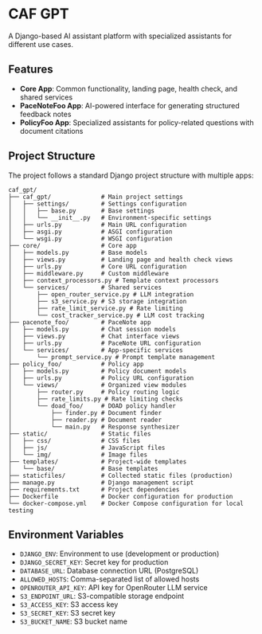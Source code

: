 # CAF GPT

A Django-based AI assistant platform with specialized assistants for different use cases.

## Features

- **Core App**: Common functionality, landing page, health check, and shared services
- **PaceNoteFoo App**: AI-powered interface for generating structured feedback notes
- **PolicyFoo App**: Specialized assistants for policy-related questions with document citations

## Project Structure

The project follows a standard Django project structure with multiple apps:

```
caf_gpt/
├── caf_gpt/              # Main project settings
│   ├── settings/         # Settings configuration
│   │   ├── base.py       # Base settings
│   │   └── __init__.py   # Environment-specific settings
│   ├── urls.py           # Main URL configuration
│   ├── asgi.py           # ASGI configuration
│   └── wsgi.py           # WSGI configuration
├── core/                 # Core app
│   ├── models.py         # Base models
│   ├── views.py          # Landing page and health check views
│   ├── urls.py           # Core URL configuration
│   ├── middleware.py     # Custom middleware
│   ├── context_processors.py # Template context processors
│   └── services/         # Shared services
│       ├── open_router_service.py # LLM integration
│       ├── s3_service.py # S3 storage integration
│       ├── rate_limit_service.py # Rate limiting
│       └── cost_tracker_service.py # LLM cost tracking
├── pacenote_foo/         # PaceNote app
│   ├── models.py         # Chat session models
│   ├── views.py          # Chat interface views
│   ├── urls.py           # PaceNote URL configuration
│   └── services/         # App-specific services
│       └── prompt_service.py # Prompt template management
├── policy_foo/           # Policy app
│   ├── models.py         # Policy document models
│   ├── urls.py           # Policy URL configuration
│   └── views/            # Organized view modules
│       ├── router.py     # Policy routing logic
│       ├── rate_limits.py # Rate limiting checks
│       └── doad_foo/     # DOAD policy handler
│           ├── finder.py # Document finder
│           ├── reader.py # Document reader
│           └── main.py   # Response synthesizer
├── static/               # Static files
│   ├── css/              # CSS files
│   ├── js/               # JavaScript files
│   └── img/              # Image files
├── templates/            # Project-wide templates
│   └── base/             # Base templates
├── staticfiles/          # Collected static files (production)
├── manage.py             # Django management script
├── requirements.txt      # Project dependencies
├── Dockerfile            # Docker configuration for production
└── docker-compose.yml    # Docker Compose configuration for local testing
```

## Environment Variables

- `DJANGO_ENV`: Environment to use (development or production)
- `DJANGO_SECRET_KEY`: Secret key for production
- `DATABASE_URL`: Database connection URL (PostgreSQL)
- `ALLOWED_HOSTS`: Comma-separated list of allowed hosts
- `OPENROUTER_API_KEY`: API key for OpenRouter LLM service
- `S3_ENDPOINT_URL`: S3-compatible storage endpoint
- `S3_ACCESS_KEY`: S3 access key
- `S3_SECRET_KEY`: S3 secret key
- `S3_BUCKET_NAME`: S3 bucket name
